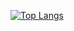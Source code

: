 [![Top Langs](https://github-readme-stats.vercel.app/api/top-langs/?username=nikognito&layout=compact&theme=tokyonight&hide=shell,vim+script)](https://github.com/anuraghazra/github-readme-stats)
